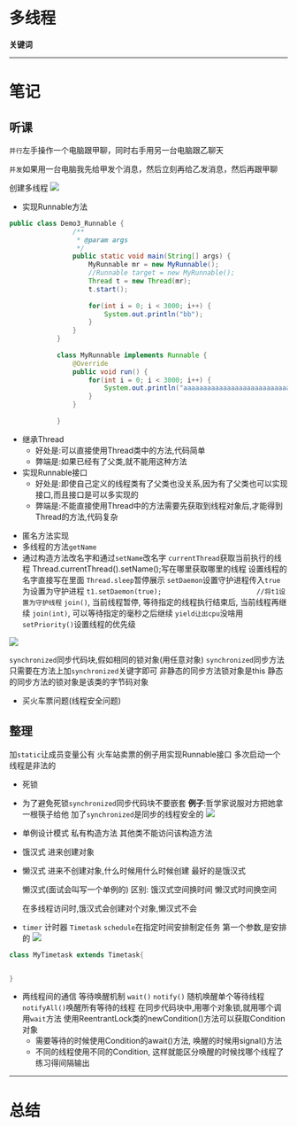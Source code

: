 # 多线程

**关键词**





---

# 笔记

## 听课
`并行`左手操作一个电脑跟甲聊，同时右手用另一台电脑跟乙聊天

`并发`如果用一台电脑我先给甲发个消息，然后立刻再给乙发消息，然后再跟甲聊

创建多线程
![](img/2019-11-14-14-11-10.png)

- 实现Runnable方法 

```java
public class Demo3_Runnable {
				/**
				 * @param args
				 */
				public static void main(String[] args) {
					MyRunnable mr = new MyRunnable();						//4,创建自定义类对象
					//Runnable target = new MyRunnable();
					Thread t = new Thread(mr);								//5,将其当作参数传递给Thread的构造函数
					t.start();												//6,开启线程
					
					for(int i = 0; i < 3000; i++) {
						System.out.println("bb");
					}
				}
			}
			
			class MyRunnable implements Runnable {							//1,自定义类实现Runnable接口
				@Override
				public void run() {											//2,重写run方法
					for(int i = 0; i < 3000; i++) {							//3,将要执行的代码,写在run方法中
						System.out.println("aaaaaaaaaaaaaaaaaaaaaaaaaaaa");
					}
				}
				
			}
```
* 继承Thread
	* 好处是:可以直接使用Thread类中的方法,代码简单
	* 弊端是:如果已经有了父类,就不能用这种方法
* 实现Runnable接口
	* 好处是:即使自己定义的线程类有了父类也没关系,因为有了父类也可以实现接口,而且接口是可以多实现的
	* 弊端是:不能直接使用Thread中的方法需要先获取到线程对象后,才能得到Thread的方法,代码复杂

- 匿名方法实现
- 多线程的方法`getName`
- 通过构造方法改名字和通过`setName`改名字
`currentThread`获取当前执行的线程
Thread.currentThread().setName();写在哪里获取哪里的线程
设置线程的名字直接写在里面
`Thread.sleep`暂停展示 
`setDaemon`设置守护进程传入`true`为设置为守护进程
`t1.setDaemon(true);						//将t1设置为守护线程`
`join()`, 当前线程暂停, 等待指定的线程执行结束后, 当前线程再继续
`join(int)`, 可以等待指定的毫秒之后继续
`yield让出cpu`没啥用
`setPriority()`设置线程的优先级

![](img/2019-11-14-15-05-20.png)

`synchronized`同步代码块,假如相同的锁对象(用任意对象)
`synchronized`同步方法只需要在方法上加`synchronized`关键字即可
非静态的同步方法锁对象是this
静态的同步方法的锁对象是该类的字节码对象

- 买火车票问题(线程安全问题)
## 整理
加`static`让成员变量公有
火车站卖票的例子用实现Runnable接口
多次启动一个线程是非法的
- 死锁
- 为了避免死锁`synchronized`同步代码块不要嵌套
**例子**:哲学家说服对方把她拿一根筷子给他
加了`synchronized`是同步的线程安全的
![](img/2019-11-15-10-50-59.png)

- 单例设计模式
私有构造方法 其他类不能访问该构造方法
- 饿汉式
  进来创建对象
- 懒汉式
  进来不创建对象,什么时候用什么时候创建
  最好的是饿汉式
  
  懒汉式(面试会叫写一个单例的)
  区别:
  饿汉式空间换时间
  懒汉式时间换空间

  在多线程访问时,饿汉式会创建对个对象,懒汉式不会

- `timer` 计时器
`Timetask` 
`schedule`在指定时间安排制定任务
第一个参数,是安排的
![](img/2019-11-15-11-42-13.png)

```java
class MyTimetask extends Timetask{


}
```
- 两线程间的通信
等待唤醒机制
`wait()`
`notify()` 随机唤醒单个等待线程
`notifyAll()`唤醒所有等待的线程
在同步代码块中,用哪个对象锁,就用哪个调用`wait`方法
使用ReentrantLock类的newCondition()方法可以获取Condition对象
	* 需要等待的时候使用Condition的await()方法, 唤醒的时候用signal()方法
	* 不同的线程使用不同的Condition, 这样就能区分唤醒的时候找哪个线程了
练习得间隔输出

---

# 总结

